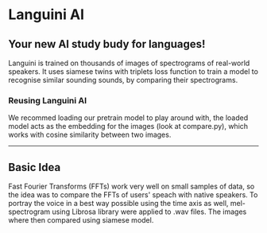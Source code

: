 #  Languini AI
## Your new AI study budy for languages!

Languini is trained on thousands of images of spectrograms of real-world speakers. It uses siamese twins with triplets loss function to train a model to recognise similar sounding sounds, by comparing their spectrograms.


### Reusing Languini AI
We recommed loading our pretrain model to play around with, the loaded model acts as the embedding for the images (look at compare.py), which works with cosine similarity between two images.

***
## Basic Idea
Fast Fourier Transforms (FFTs) work very well on small samples of data, so the idea was to compare the FFTs of users' speach with native speakers.
To portray the voice in a best way possible using the time axis as well, mel-spectrogram using Librosa library were applied to .wav files.
The images where then compared using siamese model.

